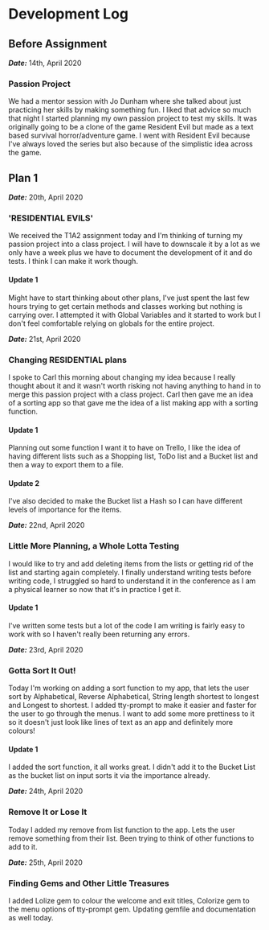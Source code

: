 # Development Log

## Before Assignment
***Date:*** 14th, April 2020
### Passion Project
We had a mentor session with Jo Dunham where she talked about just practicing her skills by making something fun.
I liked that advice so much that night I started planning my own passion project to test my skills.
It was originally going to be a clone of the game Resident Evil but made as a text based survival horror/adventure game.
I went with Resident Evil because I've always loved the series but also because of the simplistic idea across the game.

## Plan 1
***Date:*** 20th, April 2020
### 'RESIDENTIAL EVILS'
We received the T1A2 assignment today and I'm thinking of turning my passion project into a class project.
I will have to downscale it by a lot as we only have a week plus we have to document the development of it and do tests.
I think I can make it work though.

#### Update 1
Might have to start thinking about other plans, I've just spent the last few hours trying to get certain methods and classes working but nothing is carrying over.
I attempted it with Global Variables and it started to work but I don't feel comfortable relying on globals for the entire project.


***Date:*** 21st, April 2020
### Changing RESIDENTIAL plans
I spoke to Carl this morning about changing my idea because I really thought about it and it wasn't worth risking not having anything to hand in to merge this passion project with a class project.
Carl then gave me an idea of a sorting app so that gave me the idea of a list making app with a sorting function.

#### Update 1
Planning out some function I want it to have on Trello, I like the idea of having different lists such as a Shopping list, ToDo list and a Bucket list and then a way to export them to a file.

#### Update 2
I've also decided to make the Bucket list a Hash so I can have different levels of importance for the items.

***Date:*** 22nd, April 2020
### Little More Planning, a Whole Lotta Testing
I would like to try and add deleting items from the lists or getting rid of the list and starting again completely.
I finally understand writing tests before writing code, I struggled so hard to understand it in the conference as I am a physical learner so now that it's in practice I get it.

#### Update 1
I've written some tests but a lot of the code I am writing is fairly easy to work with so I haven't really been returning any errors.

***Date:*** 23rd, April 2020
### Gotta Sort It Out!
Today I'm working on adding a sort function to my app, that lets the user sort by Alphabetical, Reverse Alphabetical, String length shortest to longest and Longest to shortest.
I added tty-prompt to make it easier and faster for the user to go through the menus.
I want to add some more prettiness to it so it doesn't just look like lines of text as an app and definitely more colours!

#### Update 1
I added the sort function, it all works great. I didn't add it to the Bucket List as the bucket list on input sorts it via the importance already.


***Date:*** 24th, April 2020
### Remove It or Lose It
Today I added my remove from list function to the app. Lets the user remove something from their list.
Been trying to think of other functions to add to it.

***Date:*** 25th, April 2020
### Finding Gems and Other Little Treasures
I added Lolize gem to colour the welcome and exit titles, Colorize gem to the menu options of tty-prompt gem.
Updating gemfile and documentation as well today.